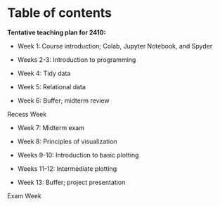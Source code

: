 # Table of contents

**Tentative teaching plan for 2410:**

+ Week 1: Course introduction; Colab, Jupyter Notebook, and Spyder

+ Weeks 2-3: Introduction to programming

+ Week 4: Tidy data

+ Week 5: Relational data

+ Week 6: Buffer; midterm review

Recess Week

+ Week 7: Midterm exam

+ Week 8: Principles of visualization

+ Weeks 9-10: Introduction to basic plotting

+ Weeks 11-12: Intermediate plotting

+ Week 13: Buffer; project presentation

Exam Week
